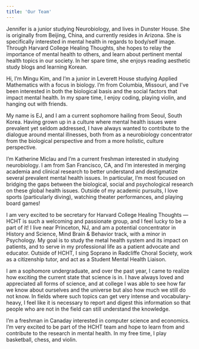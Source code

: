 ```yaml
---
title: 'Our Team'
---
```


Jennifer is a junior studying Neurobiology, and lives in Dunster House. She is originally from Beijing, China, and currently resides in Arizona. She is specifically interested in mental health in regards to body/self image. Through Harvard College Healing Thoughts, she hopes to relay the importance of mental health to others, and learn about pertinent mental health topics in our society. In her spare time, she enjoys reading aesthetic study blogs and learning Korean.

Hi, I’m Mingu Kim, and I’m a junior in Leverett House studying Applied Mathematics with a focus in biology. I’m from Columbia, Missouri, and I’ve been interested in both the biological basis and the social factors that impact mental health. In my spare time, I enjoy coding, playing violin, and hanging out with friends.

My name is EJ, and I am a current sophomore hailing from Seoul, South Korea. Having grown up in a culture where mental health issues were prevalent yet seldom addressed, I have always wanted to contribute to the dialogue around mental illnesses, both from as a neurobiology concentrator from the biological perspective and from a more holistic, culture perspective.

I’m Katherine Miclau and I’m a current freshman interested in studying neurobiology. I am from San Francisco, CA, and I’m interested in merging academia and clinical research to better understand and destigmatize several prevalent mental health issues. In particular, I’m most focused on bridging the gaps between the biological, social and psychological research on these global health issues. Outside of my academic pursuits, I love sports (particularly diving), watching theater performances, and playing board games!

I am very excited to be secretary for Harvard College Healing Thoughts — HCHT is such a welcoming and passionate group, and I feel lucky to be a part of it! I live near Princeton, NJ, and am a potential concentrator in History and Science, Mind Brain & Behavior track, with a minor in Psychology. My goal is to study the metal health system and its impact on patients, and to serve in my professional life as a patient advocate and educator. Outside of HCHT, I sing Soprano in Radcliffe Choral Society, work as a citizenship tutor, and act as a Student Mental Health Liaison.

I am a sophomore undergraduate, and over the past year, I came to realize how exciting the current state that science is in. I have always loved and appreciated all forms of science, and at college I was able to see how far we know about ourselves and the universe but also how much we still do not know. In fields where such topics can get very intense and vocabulary-heavy, I feel like it is necessary to report and digest this information so that people who are not in the field can still understand the knowledge.

I’m a freshman in Canaday interested in computer science and economics. I’m very excited to be part of the HCHT team and hope to learn from and contribute to the research in mental health. In my free time, I play basketball, chess, and violin.
